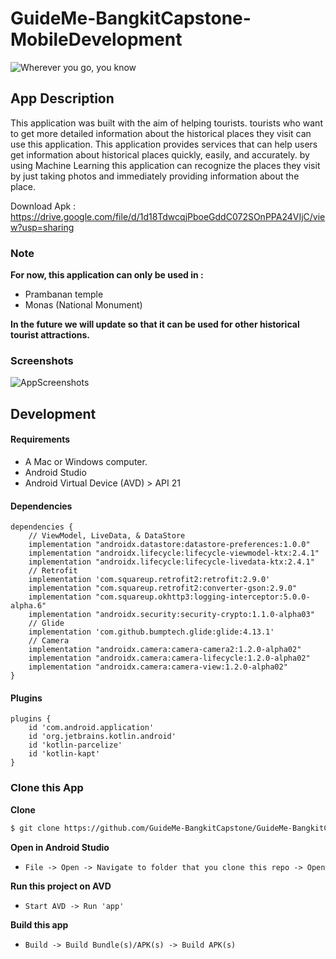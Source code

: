 # GuideMe-BangkitCapstone-MobileDevelopment
![Wherever you go, you know](https://user-images.githubusercontent.com/69246482/172908910-316bf9df-a08b-43ae-895f-dba1624bd25f.png)

## App Description
This application was built with the aim of helping tourists. tourists who want to get more detailed information about the historical places they visit can use this application. This application provides services that can help users get information about historical places quickly, easily, and accurately. by using Machine Learning this application can recognize the places they visit by just taking photos and immediately providing information about the place.

Download Apk : https://drive.google.com/file/d/1d18TdwcqjPboeGddC072SOnPPA24VIjC/view?usp=sharing

### Note
<b>For now, this application can only be used in : </b>
- Prambanan temple
- Monas (National Monument)

<b>In the future we will update so that it can be used for other historical tourist attractions.</b>

### Screenshots
![AppScreenshots](https://user-images.githubusercontent.com/69246482/173273173-a67a42df-7e6d-4dc3-9dbc-ebd3d3c44225.png)


## Development

#### Requirements
* A Mac or Windows computer.
* Android Studio
* Android Virtual Device (AVD) > API 21

#### Dependencies
```Gradle
dependencies {
    // ViewModel, LiveData, & DataStore
    implementation "androidx.datastore:datastore-preferences:1.0.0"
    implementation "androidx.lifecycle:lifecycle-viewmodel-ktx:2.4.1"
    implementation "androidx.lifecycle:lifecycle-livedata-ktx:2.4.1"
    // Retrofit
    implementation 'com.squareup.retrofit2:retrofit:2.9.0'
    implementation "com.squareup.retrofit2:converter-gson:2.9.0"
    implementation "com.squareup.okhttp3:logging-interceptor:5.0.0-alpha.6"
    implementation "androidx.security:security-crypto:1.1.0-alpha03"
    // Glide
    implementation 'com.github.bumptech.glide:glide:4.13.1'
    // Camera
    implementation "androidx.camera:camera-camera2:1.2.0-alpha02"
    implementation "androidx.camera:camera-lifecycle:1.2.0-alpha02"
    implementation "androidx.camera:camera-view:1.2.0-alpha02"
}
```

#### Plugins
```Gradle
plugins {
    id 'com.android.application'
    id 'org.jetbrains.kotlin.android'
    id 'kotlin-parcelize'
    id 'kotlin-kapt'
}
```
### Clone this App

**Clone**
```bash
$ git clone https://github.com/GuideMe-BangkitCapstone/GuideMe-BangkitCapstone-MobileDevelopment.git
```

**Open in Android Studio**
* `File -> Open -> Navigate to folder that you clone this repo -> Open`

**Run this project on AVD**
* `Start AVD -> Run 'app'`

**Build this app**
* `Build -> Build Bundle(s)/APK(s) -> Build APK(s)`
